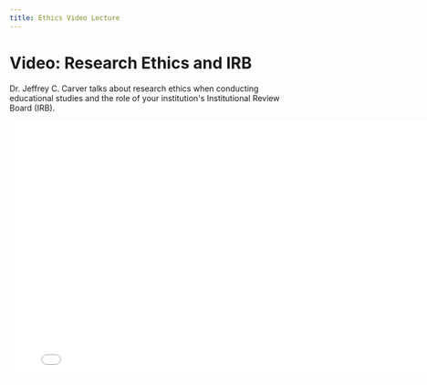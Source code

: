 ```yaml
---
title: Ethics Video Lecture
---
```


# Video: Research Ethics and IRB

Dr. Jeffrey C. Carver talks about research ethics when conducting educational studies and the role of your institution's Institutional Review Board (IRB).

<iframe width="800" height="450" src="src="https://www.youtube.com/embed/FDsQGdR9cnw" title="YouTube video player" frameborder="0" allow="accelerometer; autoplay; clipboard-write; encrypted-media; gyroscope; picture-in-picture" allowfullscreen></iframe>
